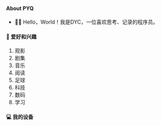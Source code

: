 #### **About PYQ**

- 👋🏼 Hello，World！我是DYC，一位喜欢思考、记录的程序员。
<!-- - 👨🏻‍🎓 我目前就读于[海南大学 (Hainanu)](https://ha.hainanu.edu.cn/home2020/)，大四，计算机类专业。 -->


#### **🚀 爱好和兴趣**

1. 观影
2. 剧集
3. 音乐
4. 阅读
5. 足球
6. 科技
7. 数码
8. 学习

#### **💻 我的设备**

<!-- 1. HUAWEI  MateBook 13
2. HUAWEI  Mate 40
3. HUAWEI  FreeBuds Pro
4. HUAWEI  Band6
5. Apple  iPad 2020
6. Apple iPhone 5C
7. Apple iPhone SE
8. FL  980
9. Logitech  G102 ( Purple )
10. Logitech  K380 ( Red)
11. Logitech  M590 -->

<!-- #### **💌 联系我**

- Gmail: [eilo.pengyq@gmail.com](mailto:eilo.pengyq@gmail.com) -->

